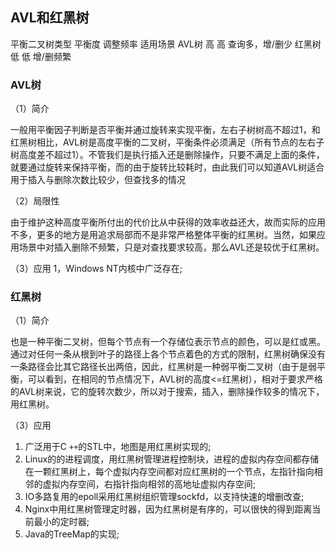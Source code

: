 ## AVL和红黑树

平衡二叉树类型	平衡度	调整频率	适用场景
AVL树	高	高	查询多，增/删少
红黑树	低	低	增/删频繁

### AVL树
（1）简介

一般用平衡因子判断是否平衡并通过旋转来实现平衡，左右子树树高不超过1，和红黑树相比，AVL树是高度平衡的二叉树，平衡条件必须满足（所有节点的左右子树高度差不超过1）。不管我们是执行插入还是删除操作，只要不满足上面的条件，就要通过旋转来保持平衡，而的由于旋转比较耗时，由此我们可以知道AVL树适合用于插入与删除次数比较少，但查找多的情况

（2）局限性

由于维护这种高度平衡所付出的代价比从中获得的效率收益还大，故而实际的应用不多，更多的地方是用追求局部而不是非常严格整体平衡的红黑树。当然，如果应用场景中对插入删除不频繁，只是对查找要求较高，那么AVL还是较优于红黑树。

（3）应用
1，Windows NT内核中广泛存在;



### 红黑树
（1）简介

也是一种平衡二叉树，但每个节点有一个存储位表示节点的颜色，可以是红或黑。通过对任何一条从根到叶子的路径上各个节点着色的方式的限制，红黑树确保没有一条路径会比其它路径长出两倍，因此，红黑树是一种弱平衡二叉树（由于是弱平衡，可以看到，在相同的节点情况下，AVL树的高度<=红黑树），相对于要求严格的AVL树来说，它的旋转次数少，所以对于搜索，插入，删除操作较多的情况下，用红黑树。

（3）应用

1. 广泛用于C `++`的STL中，地图是用红黑树实现的;
2. Linux的的进程调度，用红黑树管理进程控制块，进程的虚拟内存空间都存储在一颗红黑树上，每个虚拟内存空间都对应红黑树的一个节点，左指针指向相邻的虚拟内存空间，右指针指向相邻的高地址虚拟内存空间;
3. IO多路复用的epoll采用红黑树组织管理sockfd，以支持快速的增删改查;
4. Nginx中用红黑树管理定时器，因为红黑树是有序的，可以很快的得到距离当前最小的定时器;
5. Java的TreeMap的实现;